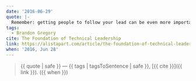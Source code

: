 ```yaml
---
date: '2016-06-29'
quote: |-
  Remember: getting people to follow your lead can be even more important than knowing how to solve technical problems. Ignoring people can be career suicide for a technical leader—influencing them is where magic really happens.
tags:
  - Brandon Gregory
cite: The Foundation of Technical Leadership
link: https://alistapart.com/article/the-foundation-of-technical-leadership/
when: '2016, Jun 28'
---
```


> {{ quote | safe }}
> — {{ tags | tagsToSentence | safe }}, [{{ cite }}]({{ link }}). ({{ when }})
